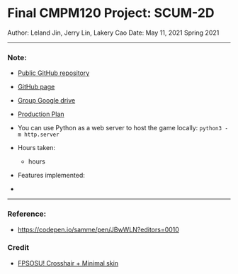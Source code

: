 # Final CMPM120 Project: SCUM-2D
Author: Leland Jin, Jerry Lin, Lakery Cao
Date: May 11, 2021
Spring 2021  

---
### Note:
- [Public GitHub repository](https://github.com/jerrylin4real/scum-2D)

- [GitHub page]()

- [Group Google drive](https://drive.google.com/drive/folders/1LB6Vdx5lpXOuZgMV4hXCGnVQgUnjNuvu?usp=sharing)

- [Production Plan](https://docs.google.com/spreadsheets/d/1IPQ5VGNMIJ-X7-zjF-Um_xaEgY5ljL-dkttPFAnFF-o/edit?usp=sharing)


- You can use Python as a web server to host the game locally: `python3 -m http.server`

- Hours taken: 
    - hours

- Features implemented:
- 

---
### Reference:
- https://codepen.io/samme/pen/JBwWLN?editors=0010
 
### Credit  
- [FPSOSU! Crosshair + Minimal skin](https://steamcommunity.com/sharedfiles/filedetails/?id=1789952373)




